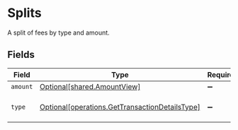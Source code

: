 # Splits

A split of fees by type and amount.


## Fields

| Field                                                                                                  | Type                                                                                                   | Required                                                                                               | Description                                                                                            | Example                                                                                                |
| ------------------------------------------------------------------------------------------------------ | ------------------------------------------------------------------------------------------------------ | ------------------------------------------------------------------------------------------------------ | ------------------------------------------------------------------------------------------------------ | ------------------------------------------------------------------------------------------------------ |
| `amount`                                                                                               | [Optional[shared.AmountView]](../../models/shared/amountview.md)                                       | :heavy_minus_sign:                                                                                     | N/A                                                                                                    |                                                                                                        |
| `type`                                                                                                 | [Optional[operations.GetTransactionDetailsType]](../../models/operations/gettransactiondetailstype.md) | :heavy_minus_sign:                                                                                     | **Nullable** for Transactions Details.<br/>                                                            | processing_fee                                                                                         |